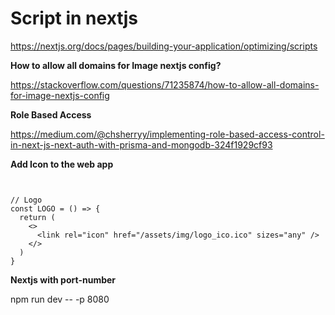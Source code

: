 # Script in nextjs

https://nextjs.org/docs/pages/building-your-application/optimizing/scripts


**How to allow all domains for Image nextjs config?**

https://stackoverflow.com/questions/71235874/how-to-allow-all-domains-for-image-nextjs-config

**Role Based Access**

https://medium.com/@chsherryy/implementing-role-based-access-control-in-next-js-next-auth-with-prisma-and-mongodb-324f1929cf93



**Add Icon to the web app**


```


// Logo 
const LOGO = () => {
  return (
    <>
      <link rel="icon" href="/assets/img/logo_ico.ico" sizes="any" />
    </>
  )
}

```


**Nextjs with port-number**

npm run dev -- -p 8080
